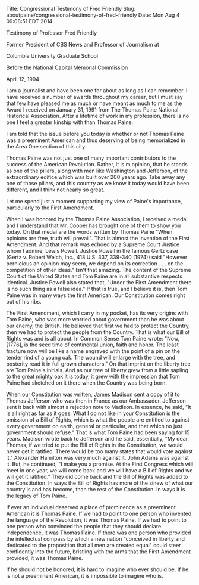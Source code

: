 Title: Congressional Testimony of Fred Friendly
Slug: aboutpaine/congressional-testimony-of-fred-friendly
Date: Mon Aug  4 09:08:51 EDT 2014

Testimony of Professor Fred Friendly

Former President of CBS News and Professor of Journalism at

Columbia University Graduate School

Before the National Capital Memorial Commission

April 12, 1994



   I am a journalist and have been one for about as long as I can
   remember. I have received a number of awards throughout my career, but I
   must say that few have pleased me as much or have meant as much to me as
   the Award I received on January 31, 1991 from The Thomas Paine National
   Historical Association. After a lifetime of work in my profession, there
   is no one I feel a greater kinship with than Thomas Paine.

   I am told that the issue before you today is whether or not Thomas
   Paine was a preeminent American and thus deserving of being memorialized
   in the Area One section of this city.

   Thomas Paine was not just one of many important contributors to the
   success of the American Revolution. Rather, it is m opinion, that he
   stands as one of the pillars, along with men like Washington and
   Jefferson, of the extraordinary edifice which was built over 200 years
   ago. Take away any one of those pillars, and this country as we know it
   today would have been different, and I think not nearly so great.

   Let me spend just a moment supporting my view of Paine's importance,
   particularly to the First Amendment.

   When I was honored by the Thomas Paine Association, I received a
   medal and I understand that Mr. Cooper has brought one of them to show you
   today. On that medal are the words written by Thomas Paine "When opinions
   are free, truth will prevail". That is almost the invention of the First
   Amendment. And that remark was echoed by a Supreme Court Justice whom I
   admire, Lewis Powell. Justice Powell in the famous Gertz case (Gertz v.
   Robert Welch, Inc., 418 U.S. 337, 339-340 (1974)) said "However pernicious
   an opinion may seem, we depend on its correction . . . on the competition
   of other ideas." Isn't that amazing. The content of the Supreme Court of
   the United States and Tom Paine are in all substantive respects
   identical. Justice Powell also stated that, "Under the First Amendment
   there is no such thing as a false idea." If that is true, and I believe it
   is, then Tom Paine was in many ways the first American. Our Constitution
   comes right out of his ribs.

   The First Amendment, which I carry in my pocket, has its very origins
   with Tom Paine, who was more worried about government than he was about
   our enemy, the British. He believed that first we had to protect the
   Country, then we had to protect the people from the Country. That is what
   our Bill of Rights was and is all about. In Common Sense Tom Paine wrote:
   "Now, [1776], is the seed time of continental union, faith and honor. The
   least fracture now will be like a name engraved with the point of a pin on
   the tender rind of a young oak. The wound will enlarge with the tree, and
   posterity read it in full grown characters." On that imprint on the
   liberty tree are Tom Paine's initials. And as our tree of liberty grew
   from a little sapling to the great mighty oak it is today, it grew with
   the impression that Tom Paine had sketched on it there when the Country
   was being born.

   When our Constitution was written, James Madison sent a copy of it
   to Thomas Jefferson who was then in France as our Ambassador. Jefferson
   sent it back with almost a rejection note to Madison. In essence, he said,
   "It is all right as far as it goes. What I do not like in your
   Constitution is the omission of a Bill of Rights, which is what the people
   are entitled to against every government on earth, general or particular,
   and that which no just government should refuse." That is what Tom Paine
   had been saying for 15 years. Madison wrote back to Jefferson and he said,
   essentially, "My dear Thomas, if we tried to put the Bill of Rights in the
   Constitution, we would never get it ratified. There would be too many
   states that would vote against it." Alexander Hamilton was very much
   against it. John Adams was against it. But, he continued, "I make you a
   promise. At the First Congress which will meet in one year, we will come
   back and we will have a Bill of Rights and we will get it ratified." They
   did come back and the Bill of Rights was added to the Constitution. In
   ways the Bill of Rights has more of the sinew of what our country is and
   has become, than the rest of the Constitution. In ways it is the legacy of
   Tom Paine.

   If ever an individual deserved a place of prominence as a preeminent
   American it is Thomas Paine. If we had to point to one person who invented
   the language of the Revolution, it was Thomas Paine. If we had to point to
   one person who convinced the people that they should declare independence,
   it was Thomas Paine. If there was one person who provided the intellectual
   compass by which a new nation "conceived in liberty and dedicated to the
   proposition that all men are created equal" could steer confidently into
   the future, bristling with the arms that the First Amendment provided, it
   was Thomas Paine.

   If he should not be honored, it is hard to imagine who ever should
   be. If he is not a preeminent American, it is impossible to imagine who
   is.
